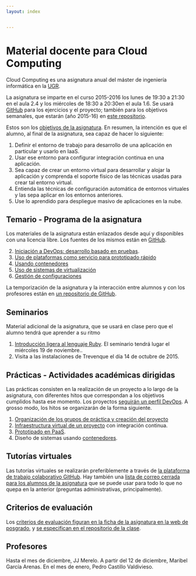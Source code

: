 ```yaml
---
layout: index


---
```

Material docente para Cloud Computing
==

Cloud Computing es una asignatura anual del máster de ingeniería informática en la [UGR](http://www.ugr.es).

La asignatura se imparte en el curso 2015-2016 los lunes de 19:30 a
21:30 en el aula 2.4 y los miércoles de 18:30 a 20:30en el
aula 1.6. Se usará [GitHub](http://github.com) para los ejercicios y
el proyecto; también para los objetivos semanales, que estarán (año
2015-16) en [este repositorio](https://github.com/JJ/clases-CC-2015-16/).

Estos son los [objetivos de la asignatura](documentos/objetivos). En resumen, la intención es que el alumno, al final de la asignatura, sea capaz de hacer lo siguiente:

1. Definir el entorno de trabajo para desarrollo de una aplicación en particular y usarlo en IaaS.
2. Usar ese entorno para configurar integración continua en una aplicación.
3. Sea capaz de crear un entorno virtual para desarrollar y alojar la aplicación y comprenda el soporte físico de las técnicas usadas para crear tal entorno virtual.
4. Entienda las técnicas de configuración automática de entornos virtuales y las sepa aplicar en los entornos anteriores.
5. Use lo aprendido para despliegue masivo de aplicaciones en la nube.

Temario - Programa de la asignatura
------------------------------------------------------

Los materiales de la asignatura están enlazados desde aquí y
disponibles con una licencia libre. Los fuentes de los mismos están en
[GitHub](http://github.com/JJ/CC).

2. [Iniciación a DevOps: desarrollo basado en pruebas](documentos/temas/Desarrollo_basado_en_pruebas).
3. [Uso de plataformas como servicio para prototipado rápido](documentos/temas/PaaS)
3. [Usando contenedores](documentos/temas/Contenedores)
5. [Uso de sistemas de virtualización](documentos/temas/Uso_de_sistemas)
6. [Gestión de configuraciones](documentos/temas/Gestion_de_configuraciones)

La temporización de la asignatura y la interacción entre alumnos y con los profesores están en [un repositorio de GitHub](http://github.com/JJ/clases-CC-2015-16).

Seminarios
---------------

Material adicional de la asignatura, que se usará en clase pero que el
alumno tendrá que aprender a su ritmo

1. [Introducción ligera al lenguaje Ruby](documentos/seminarios/ruby). El seminario tendrá lugar el miércoles 19 de noviembre..
2. Visita a las instalaciones de Trevenque el día 14 de octubre de 2015.


Prácticas - Actividades académicas dirigidas
-------------

Las prácticas consisten en la realización de un proyecto a lo largo de la asignatura, con diferentes hitos que correspondan a los objetivos cumplidos hasta ese momento. Los proyectos [seguirán un perfil DevOps](documentos/practicas/README.md). A grosso modo, los hitos se organizarán de la forma siguiente.

1. [Organización de los grupos de práctica y creación del proyecto](documentos/practicas/1.Infraestructura)
2. [Infraestructura virtual de un proyecto](documentos/practicas/2.CI) con integración continua.
2. [Prototipado en PaaS](documentos/practicas/3.Paas).
3. Diseño de sistemas usando [contenedores](documentos/practicas/4.Docker).

Tutorías virtuales
----

Las tutorías virtuales se realizarán preferiblemente a través de
[la plataforma de trabajo colaborativo GitHub](https://github.com/JJ/clases-CC-2015-16/issues?state=open). Hay
también una
[lista de correo cerrada para los alumnos de la asignatura](https://groups.google.com/forum/#!forum/cc-ugr-2015)
que se puede usar para todo lo que no quepa en la anterior (preguntas
administrativas, principalmente).

Criterios de evaluación
---

Los
[criterios de evaluación figuran en la ficha de la asignatura en la web de posgrado](http://masteres.ugr.es/ing-informatica/pages/info_academica/guias/201516/1semestre/cloudcomputingfundamentoseinfraestructuras/!),
y
[se especifican en el repositorio de la clase](https://github.com/JJ/clases-CC-2015-16/blob/master/Metodolog%C3%ADa_y_criterios_de_evaluaci%C3%B3n). 

Profesores
--
Hasta el mes de diciembre, JJ Merelo. A partir del 12 de diciembre, Maribel García Arenas. En el mes de enero, Pedro Castillo Valdivieso.
